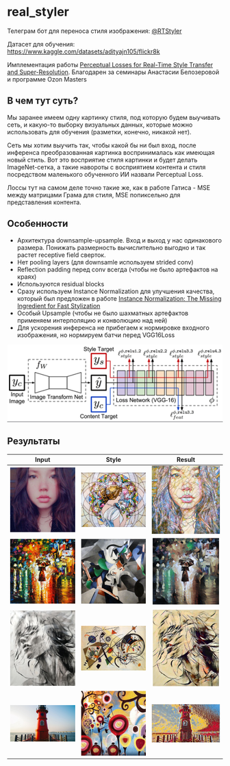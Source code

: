 # real_styler
Телеграм бот для переноса стиля изображения: [@RTStyler](https://t.me/RTStyler_bot)

Датасет для обучения: https://www.kaggle.com/datasets/adityajn105/flickr8k

Имплементация работы [Perceptual Losses for Real-Time Style Transfer and Super-Resolution](https://arxiv.org/pdf/1603.08155.pdf).
Благодарен за семинары Анастасии Белозеровой и программе Ozon Masters

## В чем тут суть?

Мы заранее имеем одну картинку стиля, под которую будем выучивать сеть, и какую-то
выборку визуальных данных, которые можно использовать для обучения (разметки, конечно,
никакой нет).

Сеть мы хотим выучить так, чтобы какой бы ни был вход, после инференса преобразованная
картинка воспринималась как имеющая новый стиль. Вот это восприятие стиля картинки
и будет делать ImageNet-сетка, а такие навороты с восприятием контента и стиля
посредством маленького обученного ИИ назвали Perceptual Loss.

Лоссы тут на самом деле точно такие же, как в работе Гатиса - MSE между матрицами
Грама для стиля, MSE попиксельно для представления контента.

## Особенности
- Архитектура downsample-upsample. Вход и выход у нас одинакового размера. Понижать 
размерность вычислительно выгодно и так растет receptive field сверток.
- Нет pooling layers (для downsamle иcпользуем strided conv)
- Reflection padding перед conv всегда (чтобы не было артефактов на краях)
- Используются residual blocks
- Сразу используем Instance Normalization для улучшения качества, который был предложен
в работе [Instance Normalization: The Missing Ingredient for Fast Stylization](https://arxiv.org/pdf/1607.08022.pdf)
- Особый Upsample (чтобы не было шахматных артефактов применяем интерполяцию и конволюцию над ней)
- Для ускорения инференса не прибегаем к нормировке входного изображения, но нормируем батчи перед VGG16Loss

![TransformNet](docs/architecture.png)

## Результаты
|   Input                           |  Style                      |  Result                                        |
|-----------------------------------|-----------------------------|------------------------------------------------|
|![ann](data/ann.jpg)               |  ![mosaic](data/mosaic.jpg) | ![ann_mosaic](data/ann_mosaic.jpg)             |
|![princess](data/princess.jpg)     |  ![udnie](data/udnie.jpg)   | ![princess_udnie](data/princess_udnie.jpg)     |
|![veter](data/veter.jpg)           |  ![lines](data/lines.jpg)   | ![veter_lines](data/veter_lines.jpg)           |
|![lighthouse](data/lighthouse.jpg) |  ![candy](data/candy.jpg)   | ![lighthouse_candy](data/lighthouse_candy.jpg) |

